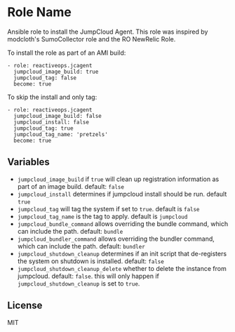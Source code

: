 Role Name
=========

Ansible role to install the JumpCloud Agent. This role was inspired by modcloth's SumoCollector role and the RO NewRelic Role.

To install the role as part of an AMI build:

```ansible
- role: reactiveops.jcagent
  jumpcloud_image_build: true
  jumpcloud_tag: false
  become: true
```

To skip the install and only tag:
```ansible
- role: reactiveops.jcagent
  jumpcloud_image_build: false
  jumpcloud_install: false
  jumpcloud_tag: true
  jumpcloud_tag_name: 'pretzels'
  become: true
```

## Variables

- `jumpcloud_image_build` if `true` will clean up registration information as part of an image build. default: `false`
- `jumpcloud_install` determines if jumpcloud install should be run. default `true`
- `jumpcloud_tag` will tag the system if set to `true`. default is `false`
- `jumpcloud_tag_name` is the tag to apply. default is `jumpcloud`
- `jumpcloud_bundle_command` allows overriding the bundle command, which can include the path. default: `bundle`
- `jumpcloud_bundler_command` allows overriding the bundler command, which can include the path. default: `bundler`
- `jumpcloud_shutdown_cleanup` determines if an init script that de-registers the system on shutdown is installed. default: `false`
- `jumpcloud_shutdown_cleanup_delete` whether to delete the instance from jumpcloud. default: `false`. this will only happen if `jumpcloud_shutdown_cleanup` is set to `true`.


License
-------

MIT

